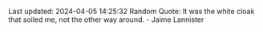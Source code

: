 Last updated: 2024-04-05 14:25:32
Random Quote: It was the white cloak that soiled me, not the other way around.  -  Jaime Lannister